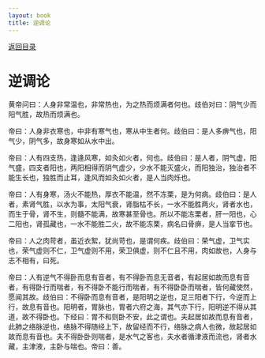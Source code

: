 ```yaml
---
layout: book
title: 逆调论
---
```


[返回目录](./)

# 逆调论

黄帝问曰：人身非常温也，非常热也，为之热而烦满者何也。歧伯对曰：阴气少而阳气胜，故热而烦满也。

帝曰：人身非衣寒也，中非有寒气也，寒从中生者何。歧伯曰：是人多痹气也，阳气少，阴气多，故身寒如从水中出。

帝曰：人有四支热，逢逄风寒，如灸如火者，何也。歧伯曰：是人者，阴气虚，阳气盛，四支者阳也，两阳相得而阴气虚少，少水不能灭盛火，而阳独治，独治者不能生长也，独胜而止耳，逢风而如灸如火者，是人当肉烁也。

帝曰：人有身寒，汤火不能热，厚衣不能温，然不冻栗，是为何病。歧伯曰：是人者，素肾气胜，以水为事，太阳气衰，肾脂枯不长，一水不能胜两火，肾者水也，而生于骨，肾不生，则髓不能满，故寒甚至骨也。所以不能冻栗者，肝一阳也，心二阳也，肾孤藏也，一水不能胜二火，故不能冻栗，病名曰骨痹，是人当挛节也。

帝曰：人之肉苛者，虽近衣絮，犹尚苛也，是谓何疾。歧伯曰：荣气虚，卫气实也，荣气虚则不仁，卫气虚则不用，荣卫俱虚，则不仁且不用，肉如故也，人身与志不相有，曰死。

帝曰：人有逆气不得卧而息有音者，有不得卧而息无音者，有起居如故而息有音者，有得卧行而喘者，有不得卧不能行而喘者，有不得卧卧而喘者，皆何藏使然，愿闻其故。歧伯曰：不得卧而息有音者，是阳明之逆也，足三阳者下行，今逆而上行，故息有音也。阳明者，胃脉也，胃者六府之海，其气亦下行，阳明逆不得从其道，故不得卧也。下经曰：胃不和则卧不安，此之谓也。夫起居如故而息有音者，此肺之络脉逆也，络脉不得随经上下，故留经而不行，络脉之病人也微，故起居如故而息有音也。夫不得卧卧则喘者，是水气之客也，夫水者循津液而流也，肾者水藏，主津液，主卧与喘也。帝曰：善。

